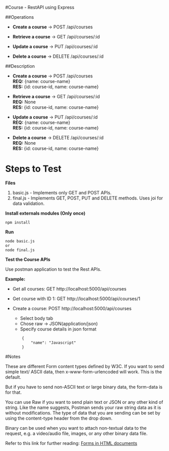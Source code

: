 #Course - RestAPI using Express

##Operations
- **Create a course** -> POST /api/courses

- **Retrieve a course** -> GET /api/courses/:id

- **Update a course** -> PUT /api/courses/:id

- **Delete a course** -> DELETE /api/courses/:id

##Description
- **Create a course** -> POST /api/courses  
**REQ:** {name: course-name}  
**RES:** {id: course-id, name: course-name}  

- **Retrieve a course** -> GET /api/courses/:id  
**REQ:** None  
**RES:** {id: course-id, name: course-name}  

- **Update a course** -> PUT /api/courses/:id  
**REQ:** {name: course-name}  
**RES:** {id: course-id, name: course-name}  

- **Delete a course** -> DELETE /api/courses/:id  
**REQ:** None  
**RES:** {id: course-id, name: course-name}  


# Steps to Test
**Files**  
1. basic.js - Implements only GET and POST APIs.  
2. final.js - Implements GET, POST, PUT and DELETE methods. Uses joi for data validation.  

**Install externals modules (Only once)**

	npm install

**Run**

	node basic.js
	or
	node final.js

**Test the Course APIs**

Use postman application to test the Rest APIs.  

**Example:**

-  Get all courses: GET http://localhost:5000/api/courses  
-  Get course with ID 1: GET http://localhost:5000/api/courses/1  

-  Create a course: POST http://localhost:5000/api/courses
	- Select body tab
	- Chose raw -> JSON(application/json)
	- Specify course details in json format
	```	
		{
		    "name": "Javascript"
		}
	```


#Notes

These are different Form content types defined by W3C. If you want to send simple text/ ASCII data, then x-www-form-urlencoded will work. This is the default.

But if you have to send non-ASCII text or large binary data, the form-data is for that.

You can use Raw if you want to send plain text or JSON or any other kind of string. Like the name suggests, Postman sends your raw string data as it is without modifications. The type of data that you are sending can be set by using the content-type header from the drop down.

Binary can be used when you want to attach non-textual data to the request, e.g. a video/audio file, images, or any other binary data file.

Refer to this link for further reading: [Forms in HTML documents](https://www.w3.org/TR/html401/interact/forms.html#h-17.13.4.1) 